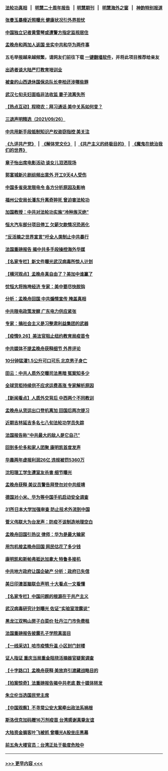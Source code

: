 #### [法轮功真相](https://github.com/gfw-breaker/truth/blob/master/README.md?t=0) &nbsp;&nbsp;|&nbsp;&nbsp; [明慧二十周年报告](https://github.com/gfw-breaker/mh-reports/blob/master/README.md?t=0) &nbsp;&nbsp;|&nbsp;&nbsp;[明慧期刊](https://github.com/gfw-breaker/mh-qikan) &nbsp;&nbsp;|&nbsp;&nbsp; [明慧海外之窗](https://github.com/gfw-breaker/mh-news/blob/master/README.md?t=0) &nbsp;&nbsp;|&nbsp;&nbsp; [神韵特别报道](https://github.com/gfw-breaker/mh-news/blob/master/shenyun.md?t=0)
#### [张曼玉暴瘦近照曝光 健康状况引外界担忧](../pages/nsc413/n13262371.md?t=09271301) 
#### [中国独立记者黄雪琴或遭警方指定监视居住](../pages/nsc413/n13262407.md?t=09271301) 
#### [孟晚舟和两加人返国 坐实中共和华为两件事](../pages/nsc413/n13262554.md?t=09271301) 
#### 五毛举报越来越频繁，请网友们前往下载 [一键翻墙软件](https://github.com/gfw-breaker/ssr-accounts)，并将此项目推荐给亲友
#### [出逃者谈大陆严打教育培训业](../pages/nsc413/n13262660.md?t=09271301) 
#### [被查的山西退休国保总队长李柏还涉哪些罪](../pages/nsc413/n13262023.md?t=09271301) 
#### [武汉七旬夫妇面临非法收监 妻子流离失所](../pages/nsc413/n13261750.md?t=09271301) 
#### [【热点互动】程晓农：拜习通话 美中关系如何变？](../pages/nsc413/n13262313.md?t=09271301) 
#### [三退声明精选（2021/09/26）](../pages/nsc413/n13262497.md?t=09271301) 
#### [中共用新手段抵制知识产权盗窃指控 美关注](../pages/nsc413/n13262285.md?t=09271301) 
#### [《九评共产党》](https://github.com/begood0513/9ping.md/blob/master/README.md) &nbsp;|&nbsp; [《解体党文化》](../../../../jtdwh.md/blob/master/README.md)  &nbsp;|&nbsp; [《共产主义的终极目的》](../../../../gczydzjmd.md/blob/master/README.md) &nbsp;|&nbsp; [《魔鬼在统治我们的世界》](../../../../mgztzwmdsj.md/blob/master/README.md) 
#### [章子怡出席电影活动 谈女儿泪洒现场](../pages/nsc413/n13262059.md?t=09271301) 
#### [郭富城新片剧组频出意外 开工9天4人受伤](../pages/nsc413/n13262210.md?t=09271301) 
#### [中国多省突发限电令 各方分析原因及影响](../pages/nsc413/n13262087.md?t=09271301) 
#### [福州公安局长潘东升离奇猝死 曾迫害法轮功](../pages/nsc413/n13262082.md?t=09271301) 
#### [加国教授：中共对法轮功实施“冷种族灭绝”](../pages/nsc413/n13261976.md?t=09271301) 
#### [恒大汽车部分项目停工 欠薪欠款情况恐恶化](../pages/nsc413/n13261886.md?t=09271301) 
#### [“反活摘之世界宣言”吁全人类制止中共暴行](../pages/nsc413/n13259730.md?t=09271301) 
#### [法国重磅报告 揭中共多手段操控海外华媒](../pages/nsc413/n13261835.md?t=09271301) 
#### [【名家专栏】新文件曝光武汉病毒所惊人计划](../pages/nsc413/n13261477.md?t=09271301) 
#### [【横河观点】孟晚舟真自由了？美加中谁赢了](../pages/nsc413/n13260514.md?t=09271301) 
#### [忧恒大将拖垮经济 专家：美中要尽快脱钩](../pages/nsc413/n13259103.md?t=09271301) 
#### [分析：孟晚舟回国 中共煽情宣传 掩盖真相](../pages/nsc413/n13261407.md?t=09271301) 
#### [中共限电政策发酵 广东电力供应紧张](../pages/nsc413/n13261498.md?t=09271301) 
#### [专家：搞社会主义是习整肃利益集团的武器](../pages/nsc413/n13258054.md?t=09271301) 
#### [【疫情9.26】美法官阻止纽约教育局疫苗令](../pages/nsc413/n13261248.md?t=09271301) 
#### [中共媒体不提孟晚舟获释细节 外界评论](../pages/nsc413/n13260926.md?t=09271301) 
#### [10分钟猛灌1.5公升可口可乐 北京男子身亡](../pages/nsc413/n13261009.md?t=09271301) 
#### [田云：中共人质外交曝司法黑暗 冤案知多少](../pages/nsc413/n13260594.md?t=09271301) 
#### [全球货柜持续供不应求运费高涨 专家解析原因](../pages/nsc413/n13258866.md?t=09271301) 
#### [【新闻看点】人质外交背后 中西两个不同教训](../pages/nsc413/n13260457.md?t=09271301) 
#### [孟晚舟从货运出口登机离加 回国后两次提习](../pages/nsc413/n13260749.md?t=09271301) 
#### [近期吉林延吉多名七八旬法轮功学员失踪](../pages/nsc413/n13258579.md?t=09271301) 
#### [法国报告称“中共最大的敌人是它自己”](../pages/nsc413/n13260484.md?t=09271301) 
#### [回到多伦多和家人团聚 康明凯首度发声](../pages/nsc413/n13260386.md?t=09271301) 
#### [华晨两年虚报利润26亿 违规被罚5360万](../pages/nsc413/n13260370.md?t=09271301) 
#### [沈阳理工学生遭室友杀害 细节曝光](../pages/nsc413/n13259888.md?t=09271301) 
#### [孟晚舟获释 美议员警告拜登勿对中共绥靖](../pages/nsc413/n13260298.md?t=09271301) 
#### [德国对小米、华为等中国手机启动安全调查](../pages/nsc413/n13260278.md?t=09271301) 
#### [31所日本大学加强审查 防止技术外流到中国](../pages/nsc413/n13260253.md?t=09271301) 
#### [菅义伟联大为台发声：防疫不该制造地理空白](../pages/nsc413/n13259826.md?t=09271301) 
#### [孟晚舟回国引热议 律师：华为是最大输家](../pages/nsc413/n13260223.md?t=09271301) 
#### [用包机接孟晚舟回国 网民估花了多少钱](../pages/nsc413/n13260228.md?t=09271301) 
#### [康明凯和斯帕弗抵达加拿大 特鲁多接机](../pages/nsc413/n13259947.md?t=09271301) 
#### [中共地方政府让国企破产 分析：政府已失信](../pages/nsc413/n13258764.md?t=09271301) 
#### [美日印澳首脑联合声明 十大看点一文看懂](../pages/nsc413/n13259995.md?t=09271301) 
#### [【名家专栏】中国问题的根源在于共产主义](../pages/nsc413/n13259907.md?t=09271301) 
#### [武汉病毒研究计划曝光 佐证“实验室泄露说”](../pages/nsc413/n13259791.md?t=09271301) 
#### [黑龙江双鸭山房子白菜价 牡丹江门市免费租](../pages/nsc413/n13259794.md?t=09271301) 
#### [法国重磅报告披露孔子学院真面目](../pages/nsc413/n13259615.md?t=09271301) 
#### [【一线采访】哈市疫情升温 小区封门封楼](../pages/nsc413/n13259438.md?t=09271301) 
#### [证人指证 重庆当局重金阻挠活摘器官疑案调查](../pages/nsc413/n13259127.md?t=09271301) 
#### [【十字路口】孟晚舟获释 美放弃引渡藏战略目的](../pages/nsc413/n13259836.md?t=09271301) 
#### [【拍案惊奇】法重磅报告揭中共老底 数十媒体转发](../pages/nsc413/n13259312.md?t=09271301) 
#### [朱立伦当选国民党主席](../pages/nsc413/n13259731.md?t=09271301) 
#### [【中国观察】不寻常公安大案牵出政法系祸根](../pages/nsc413/n13259356.md?t=09271301) 
#### [斯洛伐克加码赠16万剂疫苗 台湾感谢真挚友谊](../pages/nsc413/n13259410.md?t=09271301) 
#### [大陆资金掮客叶飞被抓 曾曝光A股坐庄黑幕](../pages/nsc413/n13259269.md?t=09271301) 
#### [前五角大楼官员：台湾正处于极度危险中](../pages/nsc413/n13259150.md?t=09271301) 

----
#### [ >>> 更早内容 <<< ](../indexes/nsc413-earlier.md)
